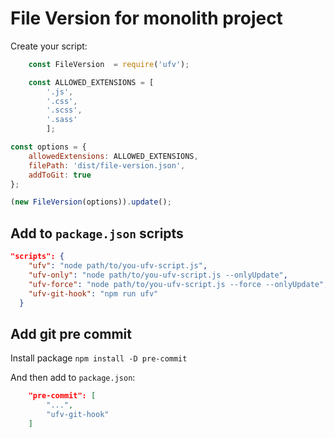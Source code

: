 # File Version for monolith project

Create your script:
```js
    const FileVersion  = require('ufv');

    const ALLOWED_EXTENSIONS = [
        '.js',
        '.css',
        '.scss',
        '.sass'
        ];

const options = {
    allowedExtensions: ALLOWED_EXTENSIONS,
    filePath: 'dist/file-version.json',
    addToGit: true
};

(new FileVersion(options)).update();

```

## Add to `package.json` scripts
```json
"scripts": {
    "ufv": "node path/to/you-ufv-script.js",
    "ufv-only": "node path/to/you-ufv-script.js --onlyUpdate",
    "ufv-force": "node path/to/you-ufv-script.js --force --onlyUpdate",
    "ufv-git-hook": "npm run ufv"
  }
```

## Add git pre commit

Install package `npm install -D pre-commit`

And then add to `package.json`:
```json
    "pre-commit": [
        "...",
        "ufv-git-hook"
    ]
```